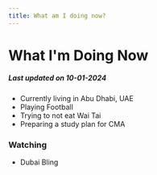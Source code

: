```yaml
---
title: What am I doing now?
---
```

# What I'm Doing Now

##### Last updated on 10-01-2024

* Currently living in Abu Dhabi, UAE
* Playing Football
* Trying to not eat Wai Tai
* Preparing a study plan for CMA

### Watching

* Dubai Bling
